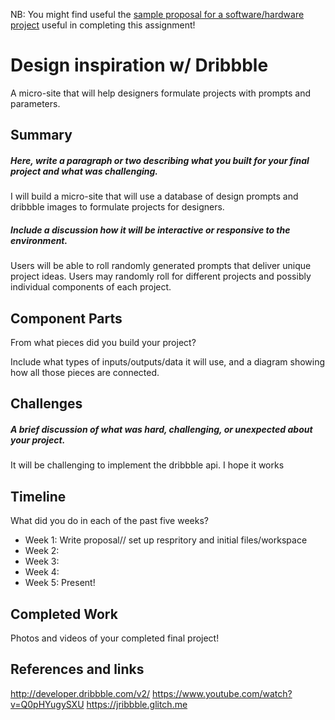 NB: You might find useful the [sample proposal for a software/hardware project](https://github.com/zamfi/cca-programming-electronics-fall-2017/blob/master/hw/sample-proposal.md) useful in completing this assignment!

# Design inspiration w/ Dribbble

A micro-site that will help designers formulate projects with prompts and parameters.

## Summary

##### Here, write a paragraph or two describing what you built for your final project and what was challenging. 
I will build a micro-site that will use a database of design prompts and dribbble images to formulate projects for designers.
##### Include a discussion how it will be interactive or responsive to the environment.
Users will be able to roll randomly generated prompts that deliver unique project ideas. Users may randomly roll for different projects and possibly individual components of each project.
## Component Parts

From what pieces did you build your project?

Include what types of inputs/outputs/data it will use, and a diagram showing how all those pieces are connected.

## Challenges
##### A brief discussion of what was hard, challenging, or unexpected about your project.
It will be challenging to implement the dribbble api. I hope it works

## Timeline

What did you do in each of the past five weeks?

- Week 1: Write proposal// set up respritory and initial files/workspace
- Week 2: 
- Week 3:
- Week 4:
- Week 5: Present!

## Completed Work

Photos and videos of your completed final project!

## References and links
http://developer.dribbble.com/v2/
https://www.youtube.com/watch?v=Q0pHYugySXU
https://jribbble.glitch.me
